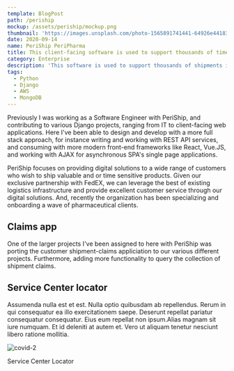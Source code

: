 ```yaml
---
template: BlogPost
path: /periship
mockup: /assets/periship/mockup.png
thumbnail: 'https://images.unsplash.com/photo-1565891741441-64926e441838?ixid=MXwxMjA3fDB8MHxwaG90by1wYWdlfHx8fGVufDB8fHw%3D&ixlib=rb-1.2.1&auto=format&fit=crop&w=1651&q=80'
date: 2020-09-14
name: PeriShip PeriPharma
title: This client-facing software is used to support thousands of time-sensitive shipments.
category: Enterprise
description: 'This software is used to support thousands of shipments including perishables, pharmaceuticals, and more.'
tags:
  - Python
  - Django
  - AWS
  - MongoDB
---
```

Previously I was working as a Software Engineer with PeriShip, and contributing to various Django projects, ranging from IT to client-facing web applications. Here I've been able to design and develop with a more full stack approach, for instance writing and working with REST API services, and consuming with more modern front-end frameworks  like React, Vue.JS, and working with AJAX for asynchronous SPA's single page applications.

PeriShip focuses on providing digital solutions to a wide range of customers who wish to ship valuable and or time sensitive products. Given our exclusive partnership with FedEX, we can leverage the best of existing logistics infrastructure and provide excellent customer service through our digital solutions. And, recently the organization has been specializing and onboarding a wave of pharmaceutical clients.

## Claims app

One of the larger projects I've been assigned to here with PeriShip was porting the customer shipment-claims appliciation to our various different projects. Furthermore, adding more functionality to query the collection of shipment claims.

## Service Center locator

Assumenda nulla est et est. Nulla optio quibusdam ab repellendus. Rerum in qui consequatur ea illo exercitationem saepe. Deserunt repellat pariatur consequatur consequatur. Eius eum repellat non ipsum.Alias magnam sit iure numquam. Et id deleniti at autem et. Vero ut aliquam tenetur nesciunt libero ratione mollitia.

![covid-2](/assets/periship/map-dark.png)
<figcaption>Service Center Locator</figcaption>
